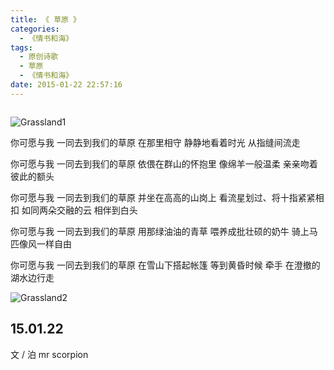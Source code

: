 ```yaml
---
title: 《 草原 》
categories:
  - 《情书和海》
tags:
  - 原创诗歌
  - 草原
  - 《情书和海》
date: 2015-01-22 22:57:16
---
```


<iframe frameborder="no" border="0" marginwidth="0" marginheight="0" width=0 height=0 src="http://music.163.com/outchain/player?type=3&id=10002034&auto=1&height=66"></iframe>

![Grassland1](http://7xswux.com1.z0.glb.clouddn.com/02%E8%8D%89%E5%8E%9F.jpg)

你可愿与我
一同去到我们的草原
在那里相守
静静地看着时光
从指缝间流走

你可愿与我
一同去到我们的草原
依偎在群山的怀抱里
像绵羊一般温柔
亲亲吻着彼此的额头

你可愿与我
一同去到我们的草原
并坐在高高的山岗上
看流星划过、将十指紧紧相扣
如同两朵交融的云
相伴到白头

你可愿与我
一同去到我们的草原
用那绿油油的青草
喂养成批壮硕的奶牛
骑上马匹像风一样自由

你可愿与我
一同去到我们的草原
在雪山下搭起帐篷
等到黄昏时候
牵手
在澄撤的湖水边行走


![Grassland2](http://7xswux.com1.z0.glb.clouddn.com/3%E3%80%81%E8%8D%89%E5%8E%9F.jpg)

15.01.22
---
文  / 泊
mr scorpion
